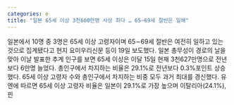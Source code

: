 ```yaml
---
categories: e
title: "일본 65세 이상 3천600만명 사상 최다 … 65∼69세 절반은 일해"
---
```

일본에서 10명 중 3명은 65세 이상 고령자이며 65∼69세 절반은 여전히 일하고 있는 것으로 집계됐다고 현지 요미우리신문 등이 19일 보도했다. 일본 총무성이 경로의 날을 맞아 이날 발표한 추계 인구를 보면 65세 이상은 이달 15일 현재 3천627만명으로 전년보다 6만명 늘었다. 총인구에서 차지하는 비율은 29.1%로 전년보다 0.3%포인트 상승했다. 65세 이상 고령자 수와 총인구에서 차지하는 비중 모두 과거 최대를 경신했다. 유엔에 따르면 65세 이상 고령자 비율은 일본이 29.1%로 가장 높으며 이탈리아(24.1%), 핀